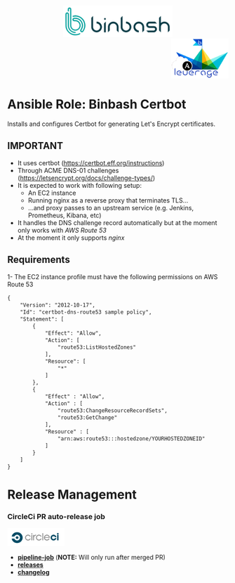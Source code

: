 <div align="center">
    <img src="./%40doc/figures/binbash-logo.png" 
    alt="binbash" width="250"/>
</div>
<div align="right">
  <img src="./%40doc/figures/binbash-leverage-ansible-logo.png"
  alt="leverage" width="130"/>
</div>

# Ansible Role: Binbash Certbot

Installs and configures Certbot for generating Let's Encrypt certificates.

## IMPORTANT
* It uses certbot (https://certbot.eff.org/instructions)
* Through ACME DNS-01 challenges (https://letsencrypt.org/docs/challenge-types/)
* It is expected to work with following setup:
  * An EC2 instance
  * Running nginx as a reverse proxy that terminates TLS...
  * ...and proxy passes to an upstream service (e.g. Jenkins, Prometheus, Kibana, etc)
* It handles the DNS challenge record automatically but at the moment only works with *AWS Route 53*
* At the moment it only supports *nginx*

## Requirements
1- The EC2 instance profile must have the following permissions on AWS Route 53
```
{
    "Version": "2012-10-17",
    "Id": "certbot-dns-route53 sample policy",
    "Statement": [
        {
            "Effect": "Allow",
            "Action": [
                "route53:ListHostedZones"
            ],
            "Resource": [
                "*"
            ]
        },
        {
            "Effect" : "Allow",
            "Action" : [
                "route53:ChangeResourceRecordSets",
                "route53:GetChange"
            ],
            "Resource" : [
                "arn:aws:route53:::hostedzone/YOURHOSTEDZONEID"
            ]
        }
    ]
}
```

# Release Management
### CircleCi PR auto-release job

<div align="left">
  <img src="./%40doc/figures/circleci-logo.png" alt="circleci" width="130"/>
</div>

- [**pipeline-job**](https://app.circleci.com/pipelines/github/binbashar/ansible-role-certbot) (**NOTE:** Will only run after merged PR)
- [**releases**](https://github.com/binbashar/ansible-role-certbot/releases) 
- [**changelog**](https://github.com/binbashar/ansible-role-certbot/blob/master/CHANGELOG.md)
